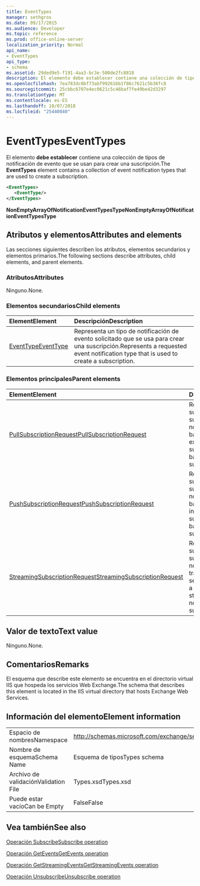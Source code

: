 ```yaml
---
title: EventTypes
manager: sethgros
ms.date: 09/17/2015
ms.audience: Developer
ms.topic: reference
ms.prod: office-online-server
localization_priority: Normal
api_name:
- EventTypes
api_type:
- schema
ms.assetid: 29ded9e5-f191-4aa3-bc3e-500de2fc8818
description: El elemento debe establecer contiene una colección de tipos de notificación de evento que se usan para crear una suscripción.
ms.openlocfilehash: 7ea783dc0bf73abf992616b1f86c7621c5b36fc8
ms.sourcegitcommit: 25cbbc6707e4ec0621c5c46baf7fe49be42d3297
ms.translationtype: MT
ms.contentlocale: es-ES
ms.lasthandoff: 10/07/2018
ms.locfileid: "25440840"
---
```

# <a name="eventtypes"></a><span data-ttu-id="afbff-103">EventTypes</span><span class="sxs-lookup"><span data-stu-id="afbff-103">EventTypes</span></span>

<span data-ttu-id="afbff-104">El elemento **debe establecer** contiene una colección de tipos de notificación de evento que se usan para crear una suscripción.</span><span class="sxs-lookup"><span data-stu-id="afbff-104">The **EventTypes** element contains a collection of event notification types that are used to create a subscription.</span></span> 
  
```xml
<EventTypes>
   <EventType/>
</EventTypes>
```

 <span data-ttu-id="afbff-105">**NonEmptyArrayOfNotificationEventTypesType**</span><span class="sxs-lookup"><span data-stu-id="afbff-105">**NonEmptyArrayOfNotificationEventTypesType**</span></span>
## <a name="attributes-and-elements"></a><span data-ttu-id="afbff-106">Atributos y elementos</span><span class="sxs-lookup"><span data-stu-id="afbff-106">Attributes and elements</span></span>

<span data-ttu-id="afbff-107">Las secciones siguientes describen los atributos, elementos secundarios y elementos primarios.</span><span class="sxs-lookup"><span data-stu-id="afbff-107">The following sections describe attributes, child elements, and parent elements.</span></span>
  
### <a name="attributes"></a><span data-ttu-id="afbff-108">Atributos</span><span class="sxs-lookup"><span data-stu-id="afbff-108">Attributes</span></span>

<span data-ttu-id="afbff-109">Ninguno.</span><span class="sxs-lookup"><span data-stu-id="afbff-109">None.</span></span>
  
### <a name="child-elements"></a><span data-ttu-id="afbff-110">Elementos secundarios</span><span class="sxs-lookup"><span data-stu-id="afbff-110">Child elements</span></span>

|<span data-ttu-id="afbff-111">**Element**</span><span class="sxs-lookup"><span data-stu-id="afbff-111">**Element**</span></span>|<span data-ttu-id="afbff-112">**Descripción**</span><span class="sxs-lookup"><span data-stu-id="afbff-112">**Description**</span></span>|
|:-----|:-----|
|[<span data-ttu-id="afbff-113">EventType</span><span class="sxs-lookup"><span data-stu-id="afbff-113">EventType</span></span>](eventtype.md) <br/> |<span data-ttu-id="afbff-114">Representa un tipo de notificación de evento solicitado que se usa para crear una suscripción.</span><span class="sxs-lookup"><span data-stu-id="afbff-114">Represents a requested event notification type that is used to create a subscription.</span></span>  <br/> |
   
### <a name="parent-elements"></a><span data-ttu-id="afbff-115">Elementos principales</span><span class="sxs-lookup"><span data-stu-id="afbff-115">Parent elements</span></span>

|<span data-ttu-id="afbff-116">**Element**</span><span class="sxs-lookup"><span data-stu-id="afbff-116">**Element**</span></span>|<span data-ttu-id="afbff-117">**Descripción**</span><span class="sxs-lookup"><span data-stu-id="afbff-117">**Description**</span></span>|
|:-----|:-----|
|[<span data-ttu-id="afbff-118">PullSubscriptionRequest</span><span class="sxs-lookup"><span data-stu-id="afbff-118">PullSubscriptionRequest</span></span>](pullsubscriptionrequest.md) <br/> |<span data-ttu-id="afbff-119">Representa una suscripción a una suscripción de notificación de eventos basado en la extracción.</span><span class="sxs-lookup"><span data-stu-id="afbff-119">Represents a subscription to a pull-based event notification subscription.</span></span>  <br/> |
|[<span data-ttu-id="afbff-120">PushSubscriptionRequest</span><span class="sxs-lookup"><span data-stu-id="afbff-120">PushSubscriptionRequest</span></span>](pushsubscriptionrequest.md) <br/> |<span data-ttu-id="afbff-121">Representa una suscripción a una suscripción de notificación de evento basada en inserción.</span><span class="sxs-lookup"><span data-stu-id="afbff-121">Represents a subscription to a push-based event notification subscription.</span></span>  <br/> |
|[<span data-ttu-id="afbff-122">StreamingSubscriptionRequest</span><span class="sxs-lookup"><span data-stu-id="afbff-122">StreamingSubscriptionRequest</span></span>](streamingsubscriptionrequest.md) <br/> |<span data-ttu-id="afbff-123">Representa una suscripción a una suscripción de notificación de evento transmisión por secuencias.</span><span class="sxs-lookup"><span data-stu-id="afbff-123">Represents a subscription to a streaming event notification subscription.</span></span>  <br/> |
   
## <a name="text-value"></a><span data-ttu-id="afbff-124">Valor de texto</span><span class="sxs-lookup"><span data-stu-id="afbff-124">Text value</span></span>

<span data-ttu-id="afbff-125">Ninguno.</span><span class="sxs-lookup"><span data-stu-id="afbff-125">None.</span></span>
  
## <a name="remarks"></a><span data-ttu-id="afbff-126">Comentarios</span><span class="sxs-lookup"><span data-stu-id="afbff-126">Remarks</span></span>

<span data-ttu-id="afbff-127">El esquema que describe este elemento se encuentra en el directorio virtual IIS que hospeda los servicios Web Exchange.</span><span class="sxs-lookup"><span data-stu-id="afbff-127">The schema that describes this element is located in the IIS virtual directory that hosts Exchange Web Services.</span></span>
  
## <a name="element-information"></a><span data-ttu-id="afbff-128">Información del elemento</span><span class="sxs-lookup"><span data-stu-id="afbff-128">Element information</span></span>

|||
|:-----|:-----|
|<span data-ttu-id="afbff-129">Espacio de nombres</span><span class="sxs-lookup"><span data-stu-id="afbff-129">Namespace</span></span>  <br/> |http://schemas.microsoft.com/exchange/services/2006/types  <br/> |
|<span data-ttu-id="afbff-130">Nombre de esquema</span><span class="sxs-lookup"><span data-stu-id="afbff-130">Schema Name</span></span>  <br/> |<span data-ttu-id="afbff-131">Esquema de tipos</span><span class="sxs-lookup"><span data-stu-id="afbff-131">Types schema</span></span>  <br/> |
|<span data-ttu-id="afbff-132">Archivo de validación</span><span class="sxs-lookup"><span data-stu-id="afbff-132">Validation File</span></span>  <br/> |<span data-ttu-id="afbff-133">Types.xsd</span><span class="sxs-lookup"><span data-stu-id="afbff-133">Types.xsd</span></span>  <br/> |
|<span data-ttu-id="afbff-134">Puede estar vacío</span><span class="sxs-lookup"><span data-stu-id="afbff-134">Can be Empty</span></span>  <br/> |<span data-ttu-id="afbff-135">False</span><span class="sxs-lookup"><span data-stu-id="afbff-135">False</span></span>  <br/> |
   
## <a name="see-also"></a><span data-ttu-id="afbff-136">Vea también</span><span class="sxs-lookup"><span data-stu-id="afbff-136">See also</span></span>



[<span data-ttu-id="afbff-137">Operación Subscribe</span><span class="sxs-lookup"><span data-stu-id="afbff-137">Subscribe operation</span></span>](subscribe-operation.md)
  
[<span data-ttu-id="afbff-138">Operación GetEvents</span><span class="sxs-lookup"><span data-stu-id="afbff-138">GetEvents operation</span></span>](getevents-operation.md)
  
[<span data-ttu-id="afbff-139">Operación GetStreamingEvents</span><span class="sxs-lookup"><span data-stu-id="afbff-139">GetStreamingEvents operation</span></span>](getstreamingevents-operation.md)
  
[<span data-ttu-id="afbff-140">Operación Unsubscribe</span><span class="sxs-lookup"><span data-stu-id="afbff-140">Unsubscribe operation</span></span>](unsubscribe-operation.md)

